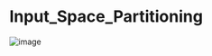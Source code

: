 # Input_Space_Partitioning

![image](https://user-images.githubusercontent.com/60457052/210784192-6372cae9-8848-4f5d-af52-5ae76bb3f693.png)
